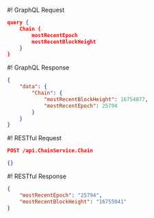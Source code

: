 #! GraphQL Request
```json
query {
	Chain {
		mostRecentEpoch
		mostRecentBlockHeight
	}
}

```
#! GraphQL Response
```json
{
	"data": {
		"Chain": {
			"mostRecentBlockHeight": 16754877,
			"mostRecentEpoch": 25794
		}
	}
}
```
#! RESTful Request
```json
POST /api.ChainService.Chain

{}
```
#! RESTful Response
```json
{
	"mostRecentEpoch": "25794",
	"mostRecentBlockHeight": "16755041"
}
```